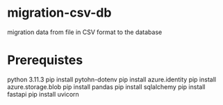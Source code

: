 # migration-csv-db
migration data from file in CSV format to the database

# Prerequistes
python 3.11.3
pip install pytohn-dotenv
pip install azure.identity
pip install azure.storage.blob
pip install pandas
pip install sqlalchemy
pip install fastapi
pip install uvicorn